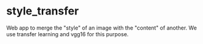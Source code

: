 # style_transfer

Web app to merge the "style" of an image with the "content" of another. We use transfer learning and vgg16 for this purpose.
